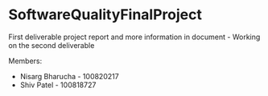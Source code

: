 # SoftwareQualityFinalProject

First deliverable project report and more information in document - 
Working on the second deliverable

Members:
- Nisarg Bharucha - 100820217
- Shiv Patel - 100818727
